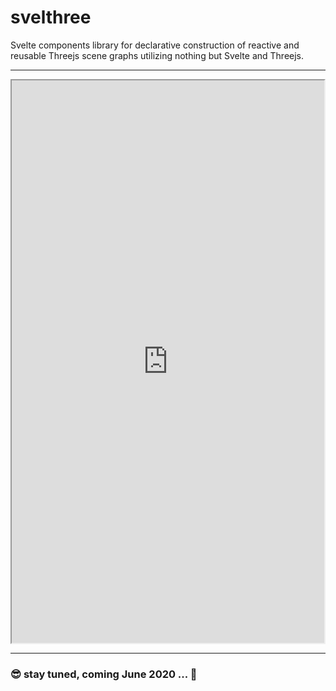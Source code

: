 # svelthree

Svelte components library for declarative construction of reactive and reusable Threejs scene graphs utilizing nothing but Svelte and Threejs.

***

<div style="display:flex; justify-content: center">
    <iframe src="https://cream.gmbh/svelthree/preview" title="svelthree eraly demo" style="width:600px; height:900px"></iframe>
</div>

***

### 😎 stay tuned, coming June 2020 ... 🚀



